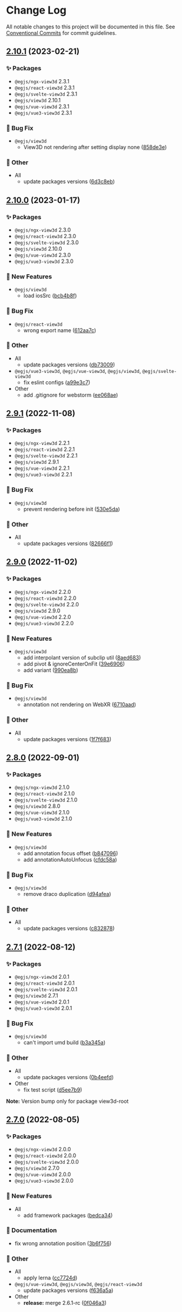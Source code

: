 # Change Log

All notable changes to this project will be documented in this file.
See [Conventional Commits](https://conventionalcommits.org) for commit guidelines.

## [2.10.1](https://github.com/naver/egjs-view3d/compare/2.10.0...2.10.1) (2023-02-21)
### :sparkles: Packages
* `@egjs/ngx-view3d` 2.3.1
* `@egjs/react-view3d` 2.3.1
* `@egjs/svelte-view3d` 2.3.1
* `@egjs/view3d` 2.10.1
* `@egjs/vue-view3d` 2.3.1
* `@egjs/vue3-view3d` 2.3.1


### :bug: Bug Fix

* `@egjs/view3d`
    * View3D not rendering after setting display none ([858de3e](https://github.com/naver/egjs-view3d/commit/858de3eac5edded2e6f5cc3c91b773808d44a75d))


### :mega: Other

* All
    * update packages versions ([6d3c8eb](https://github.com/naver/egjs-view3d/commit/6d3c8ebd0ae1d3c012f68c5d758d8aaa48cceba8))



## [2.10.0](https://github.com/naver/egjs-view3d/compare/2.9.1...2.10.0) (2023-01-17)
### :sparkles: Packages
* `@egjs/ngx-view3d` 2.3.0
* `@egjs/react-view3d` 2.3.0
* `@egjs/svelte-view3d` 2.3.0
* `@egjs/view3d` 2.10.0
* `@egjs/vue-view3d` 2.3.0
* `@egjs/vue3-view3d` 2.3.0


### :rocket: New Features

* `@egjs/view3d`
    * load iosSrc ([bcb4b8f](https://github.com/naver/egjs-view3d/commit/bcb4b8f37a857be6268609d0720dac5691effedc))


### :bug: Bug Fix

* `@egjs/react-view3d`
    * wrong export name ([612aa7c](https://github.com/naver/egjs-view3d/commit/612aa7c7423cfe854595bb5c4b11aa49b00bc4b4))


### :mega: Other

* All
    * update packages versions ([db73009](https://github.com/naver/egjs-view3d/commit/db7300922cedba3001fd9668dcca954f68d17f0d))
* `@egjs/vue3-view3d`, `@egjs/vue-view3d`, `@egjs/view3d`, `@egjs/svelte-view3d`
    * fix eslint configs ([a99e3c7](https://github.com/naver/egjs-view3d/commit/a99e3c7217866f7c492c03f62416247154550bec))
* Other
    * add .gitignore for webstorm ([ee068ae](https://github.com/naver/egjs-view3d/commit/ee068aea3487f9ca6e64d5e63474298fc982e606))



## [2.9.1](https://github.com/naver/egjs-view3d/compare/2.9.0...2.9.1) (2022-11-08)
### :sparkles: Packages
* `@egjs/ngx-view3d` 2.2.1
* `@egjs/react-view3d` 2.2.1
* `@egjs/svelte-view3d` 2.2.1
* `@egjs/view3d` 2.9.1
* `@egjs/vue-view3d` 2.2.1
* `@egjs/vue3-view3d` 2.2.1


### :bug: Bug Fix

* `@egjs/view3d`
    * prevent rendering before init ([530e5da](https://github.com/naver/egjs-view3d/commit/530e5dacc62000a21b190554ef21c447f98f5896))


### :mega: Other

* All
    * update packages versions ([82666f1](https://github.com/naver/egjs-view3d/commit/82666f130836869428006135de36efacdf2898c7))



## [2.9.0](https://github.com/naver/egjs-view3d/compare/2.8.0...2.9.0) (2022-11-02)
### :sparkles: Packages
* `@egjs/ngx-view3d` 2.2.0
* `@egjs/react-view3d` 2.2.0
* `@egjs/svelte-view3d` 2.2.0
* `@egjs/view3d` 2.9.0
* `@egjs/vue-view3d` 2.2.0
* `@egjs/vue3-view3d` 2.2.0


### :rocket: New Features

* `@egjs/view3d`
    * add interpolant version of subclip util ([8aed683](https://github.com/naver/egjs-view3d/commit/8aed68384fb581908f2934d5c2bdc703e875a8e0))
    * add pivot & ignoreCenterOnFit ([39e6906](https://github.com/naver/egjs-view3d/commit/39e6906e24ab92fc911a3d054bbf11f44695f51f))
    * add variant ([990ea8b](https://github.com/naver/egjs-view3d/commit/990ea8b23b96dfff3389c8de25ec98d43922b093))


### :bug: Bug Fix

* `@egjs/view3d`
    * annotation not rendering on WebXR ([6710aad](https://github.com/naver/egjs-view3d/commit/6710aadcf8aea79986c48a1648b40ec84250d295))


### :mega: Other

* All
    * update packages versions ([1f7f683](https://github.com/naver/egjs-view3d/commit/1f7f68345783fd03f812778ed2d4a8c7cf34d487))



## [2.8.0](https://github.com/naver/egjs-view3d/compare/2.7.1...2.8.0) (2022-09-01)
### :sparkles: Packages
* `@egjs/ngx-view3d` 2.1.0
* `@egjs/react-view3d` 2.1.0
* `@egjs/svelte-view3d` 2.1.0
* `@egjs/view3d` 2.8.0
* `@egjs/vue-view3d` 2.1.0
* `@egjs/vue3-view3d` 2.1.0


### :rocket: New Features

* `@egjs/view3d`
    * add annotation focus offset ([b847096](https://github.com/naver/egjs-view3d/commit/b84709646d1065b31a2e8f013606e4db1777254d))
    * add annotationAutoUnfocus ([cfdc58a](https://github.com/naver/egjs-view3d/commit/cfdc58a3a9ce5d34c11c7e1c29a0401e2638c37d))


### :bug: Bug Fix

* `@egjs/view3d`
    * remove draco duplication ([d94afea](https://github.com/naver/egjs-view3d/commit/d94afea2b7449321267604bd4b15abf886b08631))


### :mega: Other

* All
    * update packages versions ([c832878](https://github.com/naver/egjs-view3d/commit/c8328786f05cf357a07893c489cd4ecf020f6031))



## [2.7.1](https://github.com/naver/egjs-view3d/compare/2.7.0...2.7.1) (2022-08-12)
### :sparkles: Packages
* `@egjs/ngx-view3d` 2.0.1
* `@egjs/react-view3d` 2.0.1
* `@egjs/svelte-view3d` 2.0.1
* `@egjs/view3d` 2.7.1
* `@egjs/vue-view3d` 2.0.1
* `@egjs/vue3-view3d` 2.0.1


### :bug: Bug Fix

* `@egjs/view3d`
    * can't import umd build ([b3a345a](https://github.com/naver/egjs-view3d/commit/b3a345a349b5fa12177849a943becbb3a459d645))


### :mega: Other

* All
    * update packages versions ([0b4eefd](https://github.com/naver/egjs-view3d/commit/0b4eefd87b4e96e99c7ed45ffd9badeb943bd612))
* Other
    * fix test script ([d5ee7b9](https://github.com/naver/egjs-view3d/commit/d5ee7b9709d13c8249054a74a0dc29dbf1419bb0))





**Note:** Version bump only for package view3d-root





## [2.7.0](https://github.com/naver/egjs-view3d/compare/2.6.1...2.7.0) (2022-08-05)
### :sparkles: Packages
* `@egjs/ngx-view3d` 2.0.0
* `@egjs/react-view3d` 2.0.0
* `@egjs/svelte-view3d` 2.0.0
* `@egjs/view3d` 2.7.0
* `@egjs/vue-view3d` 2.0.0
* `@egjs/vue3-view3d` 2.0.0


### :rocket: New Features

* All
    * add framework packages ([bedca34](https://github.com/naver/egjs-view3d/commit/bedca3419fd223b3089f21aa13a3538dc86c831f))


### :memo: Documentation

* fix wrong annotation position ([3b6f756](https://github.com/naver/egjs-view3d/commit/3b6f7563cf69bb24e6eef0dec0fbcdd076061ead))


### :mega: Other

* All
    * apply lerna ([cc7724d](https://github.com/naver/egjs-view3d/commit/cc7724d3549eb47a5cf9fd5f7167f862a4c1d6ba))
* `@egjs/vue-view3d`, `@egjs/view3d`, `@egjs/react-view3d`
    * update packages versions ([f636a5a](https://github.com/naver/egjs-view3d/commit/f636a5a4aa9ab07c53250f0cd9b68fbe6646dce7))
* Other
    * **release:** merge 2.6.1-rc ([0f046a3](https://github.com/naver/egjs-view3d/commit/0f046a3e1277d3817dfaf2d7acec87e3602d32ae))
